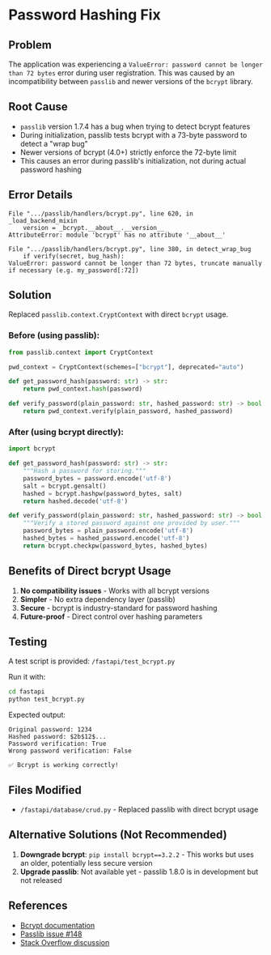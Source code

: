 # Password Hashing Fix

## Problem

The application was experiencing a `ValueError: password cannot be longer than 72 bytes` error during user registration. This was caused by an incompatibility between `passlib` and newer versions of the `bcrypt` library.

## Root Cause

-   `passlib` version 1.7.4 has a bug when trying to detect bcrypt features
-   During initialization, passlib tests bcrypt with a 73-byte password to detect a "wrap bug"
-   Newer versions of bcrypt (4.0+) strictly enforce the 72-byte limit
-   This causes an error during passlib's initialization, not during actual password hashing

## Error Details

```
File ".../passlib/handlers/bcrypt.py", line 620, in _load_backend_mixin
    version = _bcrypt.__about__.__version__
AttributeError: module 'bcrypt' has no attribute '__about__'

File ".../passlib/handlers/bcrypt.py", line 380, in detect_wrap_bug
    if verify(secret, bug_hash):
ValueError: password cannot be longer than 72 bytes, truncate manually if necessary (e.g. my_password[:72])
```

## Solution

Replaced `passlib.context.CryptContext` with direct `bcrypt` usage.

### Before (using passlib):

```python
from passlib.context import CryptContext

pwd_context = CryptContext(schemes=["bcrypt"], deprecated="auto")

def get_password_hash(password: str) -> str:
    return pwd_context.hash(password)

def verify_password(plain_password: str, hashed_password: str) -> bool:
    return pwd_context.verify(plain_password, hashed_password)
```

### After (using bcrypt directly):

```python
import bcrypt

def get_password_hash(password: str) -> str:
    """Hash a password for storing."""
    password_bytes = password.encode('utf-8')
    salt = bcrypt.gensalt()
    hashed = bcrypt.hashpw(password_bytes, salt)
    return hashed.decode('utf-8')

def verify_password(plain_password: str, hashed_password: str) -> bool:
    """Verify a stored password against one provided by user."""
    password_bytes = plain_password.encode('utf-8')
    hashed_bytes = hashed_password.encode('utf-8')
    return bcrypt.checkpw(password_bytes, hashed_bytes)
```

## Benefits of Direct bcrypt Usage

1. **No compatibility issues** - Works with all bcrypt versions
2. **Simpler** - No extra dependency layer (passlib)
3. **Secure** - bcrypt is industry-standard for password hashing
4. **Future-proof** - Direct control over hashing parameters

## Testing

A test script is provided: `/fastapi/test_bcrypt.py`

Run it with:

```bash
cd fastapi
python test_bcrypt.py
```

Expected output:

```
Original password: 1234
Hashed password: $2b$12$...
Password verification: True
Wrong password verification: False

✅ Bcrypt is working correctly!
```

## Files Modified

-   `/fastapi/database/crud.py` - Replaced passlib with direct bcrypt usage

## Alternative Solutions (Not Recommended)

1. **Downgrade bcrypt**: `pip install bcrypt==3.2.2` - This works but uses an older, potentially less secure version
2. **Upgrade passlib**: Not available yet - passlib 1.8.0 is in development but not released

## References

-   [Bcrypt documentation](https://pypi.org/project/bcrypt/)
-   [Passlib issue #148](https://foss.heptapod.net/python-libs/passlib/-/issues/148)
-   [Stack Overflow discussion](https://stackoverflow.com/questions/71768345/passlib-bcrypt-valueerror-password-cannot-be-longer-than-72-bytes)
